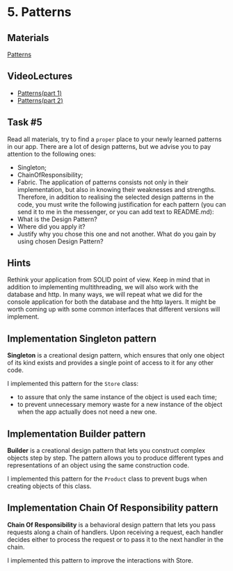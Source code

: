 # 5. Patterns

## Materials

[Patterns](https://refactoring.guru/design-patterns)

## VideoLectures
- [Patterns(part 1)](https://youtu.be/q5U92-p-a0s)
- [Patterns(part 2)](https://youtu.be/bR7M\_lv52S4)

## Task #5
Read all materials, try to find a `proper` place to your newly learned patterns in our app. There are a lot of design patterns, but we advise you to pay attention to the following ones:
- Singleton;
- ChainOfResponsibility;
- Fabric.
The application of patterns consists not only in their implementation, but also in knowing their weaknesses and strengths. Therefore, in addition to realising the selected design patterns in the code, you must write the following justification for each pattern (you can send it to me in the messenger, or you can add text to README.md): 
- What is the Design Pattern? 
- Where did you apply it? 
- Justify why you chose this one and not another. What do you gain by using chosen Design Pattern?
## Hints
Rethink your application from SOLID point of view. Keep in mind that in addition to implementing multithreading, we will also work with the database and http. In many ways, we will repeat what we did for the console application for both the database and the http layers. It might be worth coming up with some common interfaces that different versions will implement.

## Implementation Singleton pattern 
**Singleton** is a creational design pattern, which ensures that only one object of its kind exists and provides a single point of access to it for any other code.

I implemented this pattern for the `Store` class: 
- to assure that only the same instance of the object is used each time; 
- to prevent unnecessary memory waste for a new instance of the object when the app actually does not need a new one.


## Implementation Builder pattern
**Builder** is a creational design pattern that lets you construct complex objects step by step. The pattern allows you to produce different types and representations of an object using the same construction code.

I implemented this pattern for the `Product` class to prevent bugs when creating objects of this class.

## Implementation Chain Of Responsibility pattern
**Chain Of Responsibility** is a behavioral design pattern that lets you pass requests along a chain of handlers. Upon receiving a request, each handler decides either to process the request or to pass it to the next handler in the chain.

I implemented this pattern to improve the interactions with Store.

